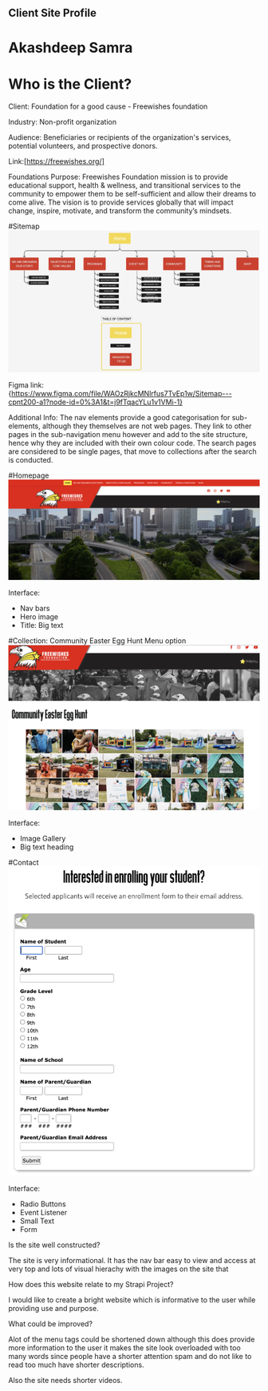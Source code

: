 ## Client Site Profile

# Akashdeep Samra

# Who is the Client?

Client: Foundation for a good cause - Freewishes foundation

Industry: Non-profit organization

Audience: Beneficiaries or recipients of the organization's services, potential volunteers, and prospective donors.

Link:[https://freewishes.org/]

Foundations Purpose:
Freewishes Foundation mission is to provide educational support, health & wellness, and transitional services to the community to empower them to be self-sufficient and allow their dreams to come alive. The vision is to provide services globally that will impact change, inspire, motivate, and transform the community’s mindsets.

#Sitemap
![sitemap](sitemap.jpeg) 

Figma link: {https://www.figma.com/file/WAOzRjkcMNlrfus7TvEp1w/Sitemap---cpnt200-a1?node-id=0%3A1&t=j9fTqacYLu1v1VMi-1}

Additional Info: 
The nav elements provide a good categorisation for sub-elements, although they themselves are not web pages. They link to other pages in the sub-navigation menu however and add to the site structure, hence why they are included with their own colour code.
The search pages are considered to be single pages, that move to collections after the search is conducted.

#Homepage
![homepage](homepage.jpeg)

Interface:
- Nav bars
- Hero image
- Title: Big text

#Collection: Community Easter Egg Hunt
Menu option
![Collection](collection.jpeg)

Interface:
- Image Gallery
- Big text heading 

#Contact
![](contact.jpeg)

Interface:
- Radio Buttons
- Event Listener
- Small Text
- Form

Is the site well constructed?

The site is very informational. It has the nav bar easy to view and access at very top and lots of visual hierachy with the images on the site that 

How does this website relate to my Strapi Project?

I would like to create a bright website which is informative to the user while providing use and purpose.

What could be improved?

Alot of the menu tags could be shortened down although this does provide more information to the user it makes the site look overloaded with too many words since people have a shorter attention spam and do not like to read too much have shorter descriptions.

Also the site needs shorter videos.

